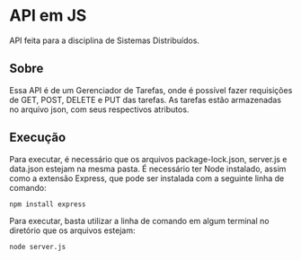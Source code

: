 # API em JS

API feita para a disciplina de Sistemas Distribuídos.
## Sobre

Essa API é de um Gerenciador de Tarefas, onde é possível fazer requisições de GET, POST, DELETE e PUT das tarefas. As tarefas estão armazenadas no arquivo json, com seus respectivos atributos.

## Execução

Para executar, é necessário que os arquivos package-lock.json, server.js e data.json estejam na mesma pasta. 
É necessário ter Node instalado, assim como a extensão Express, que pode ser instalada com a seguinte linha de comando: 
```
npm install express
```

Para executar, basta utilizar a linha de comando em algum terminal no diretório que os arquivos estejam: 

```
node server.js
```
